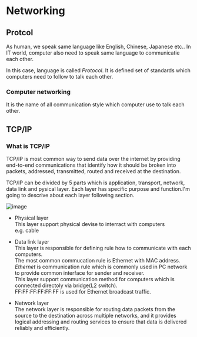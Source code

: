 # Networking

## Protcol
As human, we speak same language like English, Chinese, Japanese etc..
In IT world, computer also need to speak same language to communicatie each other.

In this case, language is called *Protocol*.
It is defined set of standards which computers need to follow to talk each other.


### Computer networking
It is the name of all communication style which computer use to talk each other.


## TCP/IP
### What is TCP/IP
TCP/IP is most common way to send data over the internet by providing end-to-end communications that identify how it should be broken into packets, addressed, transmitted, routed and received at the destination.

TCP/IP can be divided by 5 parts which is application, transport, network, data link and pysical layer. Each layer has specific purpose and function.I'm going to descrive about each layer following section.

![image](https://user-images.githubusercontent.com/75428655/206905713-375a52ca-f3ce-4951-86d7-02664fdcdf4e.png)



* Physical layer<br>
  This layer support physical devise to interract with computers<br>
  e.g. cable

* Data link layer<br>
  This layer is responsible for defining rule how to communicate with each computers.<br>
  The most common commucation rule is Ethernet with MAC address.<br>
  *Ethernet* is communication rule which is commonly used in PC network to provide common interface for sender and receiver.<br>
  This layer support communication method for computers which is connected directoly via bridge(L2 switch).<br>
  FF:FF:FF:FF:FF:FF is used for Ethernet broadcast traffic.<br>


* Network layer<br>
The network layer is responsible for routing data packets from the source to the destination across multiple networks, and it provides logical addressing and routing services to ensure that data is delivered reliably and efficiently.
